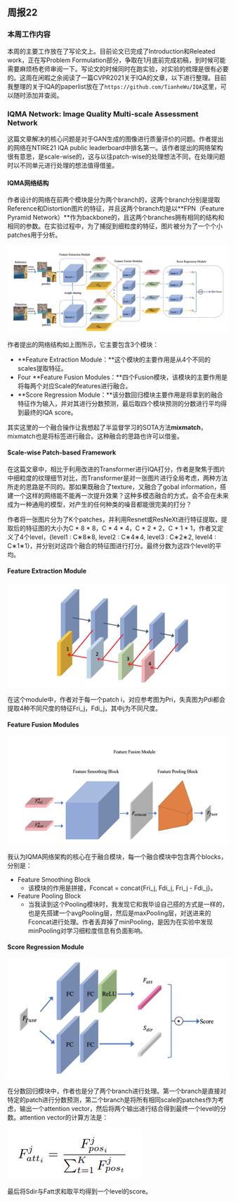 ## 周报22

### 本周工作内容

本周的主要工作放在了写论文上。目前论文已完成了Introduction和Releated work，正在写Problem Formulation部分，争取在1月底前完成初稿，到时候可能需要麻烦杨老师审阅一下。写论文的时候同时在跑实验，对实验的梳理是很有必要的。这周在闲暇之余阅读了一篇CVPR2021关于IQA的文章，以下进行整理。目前我整理的关于IQA的paperlist放在了`https://github.com/TianheWu/IQA`这里，可以随时添加并查阅。

### IQMA Network: Image Quality Multi-scale Assessment Network

这篇文章解决的核心问题是对于GAN生成的图像进行质量评价的问题。作者提出的网络在NTIRE21 IQA public leaderboard中排名第一。该作者提出的网络架构很有意思，是scale-wise的，这与以往patch-wise的处理想法不同，在处理问题时以不同单元进行处理的想法值得借鉴。

#### IQMA网络结构

作者设计的网络在前两个模块是分为两个branch的，这两个branch分别是提取Reference和Distortion图片的特征，并且这两个branch均是以**FPN（Feature Pyramid Network）**作为backbone的，且这两个branches拥有相同的结构和相同的参数。在实验过程中，为了捕捉到细粒度的特征，图片被分为了一个个小patches用于分析。

![image.png](image/image-20220102214530-ne11haj.png)

作者提出的网络结构如上图所示，它主要包含3个模块：

* **Feature Extraction Module：**这个模块的主要作用是从4个不同的scales提取特征。
* Four **Feature Fusion Modules：**四个Fusion模块，该模块的主要作用是将每两个对应Scale的features进行融合。
* **Score Regression Module：**该分数回归模块主要作用是将拿到的融合特征作为输入，并对其进行分数预测，最后取四个模块预测的分数进行平均得到最终的IQA score。

其实这里的一个融合操作让我想起了半监督学习的SOTA方法**mixmatch**，mixmatch也是将标签进行融合。这种融合的思路也许可以借鉴。

#### Scale-wise Patch-based Framework

在这篇文章中，相比于利用改进的Transformer进行IQA打分，作者是聚焦于图片中细粒度的纹理细节对比，而Transformer是对一张图片进行全局考虑，两种方法所走的思路是不同的。那如果既融合了texture，又融合了gobal information，搭建一个这样的网络能不能再一次提升效果？这种多模态融合的方式，会不会在未来成为一种通用的模型，对产生的任何种类的噪音都能很完美的打分？

作者将一张图片分为了K个patches，并利用Resnet或ResNeXt进行特征提取，提取后的特征图的大小为C * 8 * 8，C * 4 * 4，C * 2 * 2，C * 1 * 1，作者又定义了4个level，{level1 : C∗8∗8, level2 : C∗4∗4, level3 : C∗2∗2, level4 : C∗1∗1}，并分别对这四个融合的特征图进行打分。最终分数为这四个level的平均。

#### Feature Extraction Module

![image.png](image/image-20220102222901-nb2ddes.png)

在这个module中，作者对于每一个patch i，对应参考图为Pri，失真图为Pdi都会提取4种不同尺度的特征Fri_j，Fdi_j，其中j为不同尺度。

#### Feature Fusion Modules

![image.png](image/image-20220102224121-7gzwrg4.png)

我认为IQMA网络架构的核心在于融合模块，每一个融合模块中包含两个blocks，分别是：

* Feature Smoothing Block
  * 该模块的作用是拼接，Fconcat = concat{Fri_j, Fdi_j, Fri_j - Fdi_j}。
* Feature Pooling Block
  * 当我读到这个Pooling模块时，我发现它和我毕设自己搭的方式是一样的，也是先搭建一个avgPooling层，然后是maxPooling层，对送进来的Fconcat进行处理。作者丢弃掉了minPooling，是因为在实验中发现minPooling对学习细粒度信息有负面影响。

#### Score Regression Module

![image.png](image/image-20220102230336-m51gms9.png)

在分数回归模块中，作者也是分了两个branch进行处理。第一个branch是直接对特定的patch进行分数预测，第二个branch是将所有相同scale的patches作为考虑，输出一个attention vector，然后将两个输出进行结合得到最终一个level的分数。attention vector的计算方法是：

![image.png](image/image-20220102231513-rmutcgn.png)

最后将Sdir与Fatt求和取平均得到一个level的score。
